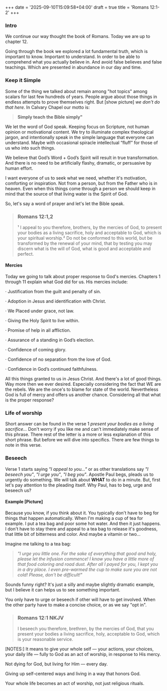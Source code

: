 +++
date = '2025-09-10T15:09:58+04:00'
draft = true
title = 'Romans 12:1-2'
+++

### Intro 
We continue our way thought the book of Romans. Today we are up to chapter 12.

Going through the book we explored a lot fundamental truth, which is important to know. Important to understand. In order to be able to comprehend what you actually believe in. And avoid false believes and false teachings. Which are presented in abundance in our day and time.

### Keep it Simple
Some of the thing we talked about remain among "hot topics" among scalars for last few hundreds of years. People argue about those things in endless attempts to prove themselves right. But [show picture] *we don't do that here*. In Calvary Chapel our motto is:

>**Simply teach the Bible simply"**

We let the word of God speak. Keeping focus on Scripture, not human opinion or motivational content. We try to illuminate complex theological jargon, and intentionally speak in the simple language that everyone can understand. Maybe with occasional spiracle intellectual “fluff” for those of us who into such things. 

We believe that God’s Word + God’s Spirit will result in true transformation. And there is no need to be artificially flashy, dramatic, or persuasive by human effort.

I want everyone of us to seek what we need, whether it's motivation, comforting or inspiration. Not from a person, but from the Father who is in heaven. Even when this things come through a person we should keep in mind that the source of that living water is the Spirit of God.

So, let's say a word of prayer and let's let the Bible speak.

> ### Romans 12:1,2
>¹ I appeal to you therefore, brothers, by the mercies of God, to present your bodies as a living sacrifice, holy and acceptable to God, which is your spiritual worship.² Do not be conformed to this world, but be transformed by the renewal of your mind, that by testing you may discern what is the will of God, what is good and acceptable and perfect.

#### Mercies
Today we going to talk about proper response to God's mercies. Chapters 1 through 11 explain what God did for us. His mercies include:

· Justification from the guilt and penalty of sin.

· Adoption in Jesus and identification with Christ.

· We Placed under grace, not law.

· Giving the Holy Spirit to live within.

· Promise of help in all affliction.

· Assurance of a standing in God’s election.

· Confidence of coming glory.

· Confidence of no separation from the love of God.

· Confidence in God’s continued faithfulness.

All this things granted to us in Jesus Christ. And there's a lot of good things. Way more then we ever desired. Especially considering the fact that WE are the rebels. We are the once's to blame for state of the world. Nevertheless God is full of mercy and offers us another chance. Considering all that what is the proper response?

### Life of worship
Short answer can be found in the verse 1 *present your bodies as a living sacrifice...* Don't worry if you like me and can't immediately make sense of this phrase. There rest of the letter is a more or less explanation of this short phrase. But before we will dive into specifics. There are few things to note in this verse.
<!--TIME: 04:00 -->


### Beseech
Verse 1 starts saying *"I appeal to you..."* or as other translations say *"I beseech you"*, *"I urge you"*, *"I beg you"*. Apostle Paul begs, pleads us to urgently do something. We will talk about **WHAT** to do in a minute. But, first let's pay attention to the pleading itself. Why Paul, has to beg, urge and beseech us?

#### Example [Picture]
Because you know, if you think about it. You typically don't have to beg for things that happen automatically. When I'm making a cup of tea for example. I put a tea bag and poor some hot water. And then it just happens. I don't have to stay there and appeal to a tea bag to release it's goodness, that little bit of bitterness and color. And maybe a vitamin or two...

Imagine me talking to a tea bag:
>*"I urge you little one. For the sake of everything that good and holy, please let the infusion commence! I know you have a little more of that food coloring and road dust. After all I payed for you, I kept you in a dry place. I even pre-warmed the cup to make sure you are not cold! Please, don't be difficult!"*

Sounds funny right? It's just a silly and maybe slightly dramatic example, but I believe it can helps us to see something important.

You only have to urge or beseech if other will have to get involved. When the other party have to make a concise choice, or as we say "opt in".

> ### Romans 12:1 NKJV
>I beseech you therefore, brethren, by the mercies of God, that you present your bodies a living sacrifice, holy, acceptable to God, which is your reasonable service.

[NOTES:]
It means to give your whole self — your actions, your choices, your daily life — fully to God as an act of worship, in response to His mercy.

Not dying for God, but living for Him — every day.

Giving up self-centered ways and living in a way that honors God.

Your whole life becomes an act of worship, not just religious rituals.
